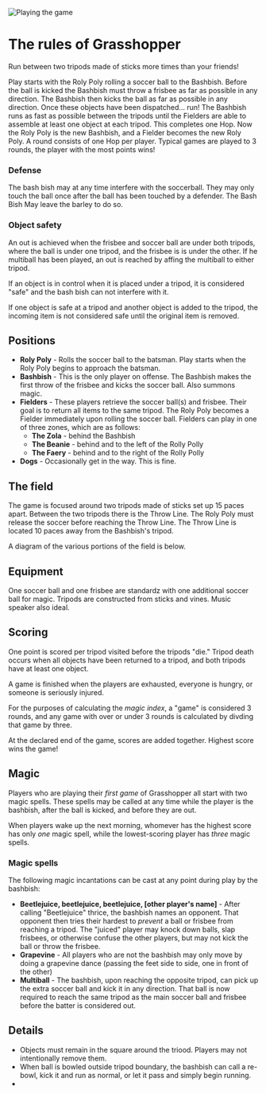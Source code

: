 ![Playing the game](gameplay.jpg "Gameplay")

# The rules of Grasshopper

Run between two tripods made of sticks more times than your friends!

Play starts with the Roly Poly rolling a soccer ball to the Bashbish. Before the ball is kicked the Bashbish must throw a frisbee as far as possible in any direction. The Bashbish then kicks the ball as far as possible in any direction. Once these objects have been dispatched... run! The Bashbish runs as fast as possible between the tripods until the Fielders are able to assemble at least one object at each tripod. This completes one Hop. Now the Roly Poly is the new Bashbish, and a Fielder becomes the new Roly Poly. A round consists of one Hop per player. Typical games are played to 3 rounds, the player with the most points wins!

### Defense

The bash bish may at any time interfere with the soccerball. They may only touch the ball once after the ball has been touched by a defender. The Bash Bish May leave the barley to do so. 

### Object safety

An out is  achieved when the frisbee and soccer ball are under both tripods, where the ball is under one tripod, and the frisbee is is under the other. If he multiball has been played, an out is reached by affing the multiball to either tripod.

If an object is in control when it is placed under a tripod, it is considered "safe" and the bash bish can not interfere with it.

If one object is safe at a tripod and another object is added to the tripod, the incoming item is not considered safe until the original item is removed.

## Positions

- **Roly Poly** - Rolls the soccer ball to the batsman. Play starts when the Roly Poly begins to approach the batsman.
- **Bashbish** - This is the only player on offense. The Bashbish makes the first throw of the frisbee and kicks the soccer ball. Also summons magic.
- **Fielders** - These players retrieve the soccer ball(s) and frisbee. Their goal is to return all items to the same tripod. The Roly Poly becomes a Fielder immediately upon rolling the soccer ball. Fielders can play in one of three zones, which are as follows:
  - **The Zola** - behind the Bashbish
  - **The Beanie** - behind and to the left of the Rolly Polly
  - **The Faery** - behind and to the right of the Rolly Polly
- **Dogs** - Occasionally get in the way. This is fine.

## The field

The game is focused around two tripods made of sticks set up 15 paces apart. Between the two tripods there is the Throw Line. The Roly Poly must release the soccer before reaching the Throw Line. The Throw Line is located 10 paces away from the Bashbish's tripod.

A diagram of the various portions of the field is below.

## Equipment

One soccer ball and one frisbee are standardz with one additional soccer ball for magic. Tripods are constructed from sticks and vines. Music speaker also ideal.

## Scoring

One point is scored per tripod visited before the tripods "die." Tripod death occurs when all objects have been returned to a tripod, and both tripods have at least one object.

A game is finished when the players are exhausted, everyone is hungry, or someone is seriously injured.

For the purposes of calculating the _magic index_, a "game" is considered 3 rounds, and any game with over or under 3 rounds is calculated by divding that game by three.

At the declared end of the game, scores are added together. Highest score wins the game!

## Magic

Players who are playing their _first game_ of Grasshopper all start with two magic spells. These spells may be called at any time while the player is the bashbish, after the ball is kicked, and before they are out.

When players wake up the next morning, whomever has the highest score has only _one_ magic spell, while the lowest-scoring player has _three_ magic spells.

### Magic spells

The following magic incantations can be cast at any point during play by the bashbish:

- **Beetlejuice, beetlejuice, beetlejuice, [other player's name]** - After calling "Beetlejuice" thrice, the bashbish names an opponent. That opponent then tries their hardest to _prevent_ a ball or frisbee from reaching a tripod. The "juiced" player may knock down balls, slap frisbees, or otherwise confuse the other players, but may not kick the ball or throw the frisbee.
- **Grapevine** - All players who are not the bashbish may only move by doing a grapevine dance (passing the feet side to side, one in front of the other)
- **Multiball** - The bashbish, upon reaching the opposite tripod, can pick up the extra soccer ball and kick it in any direction. That ball is now required to reach the same tripod as the main soccer ball and frisbee before the batter is considered out.

## Details

- Objects must remain in the square around the triood. Players may not intentionally remove them.
- When ball is bowled outside tripod boundary, the bashbish can call a re-bowl, kick it and run as normal, or let it pass and simply begin running.
-

